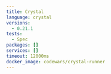 ```yaml
---
title: Crystal
language: crystal
versions:
  - 0.21.1
tests:
  - Spec
packages: []
services: []
timeout: 12000ms
docker_image: codewars/crystal-runner
---
```

